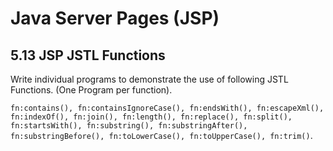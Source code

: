 Java Server Pages (JSP)
=======================
5.13 JSP JSTL Functions
-----------------------
Write individual programs to demonstrate the use of following JSTL Functions. (One Program per function).

`fn:contains(), fn:containsIgnoreCase(), fn:endsWith(), fn:escapeXml(), fn:indexOf(), fn:join(), fn:length(), fn:replace(), fn:split(), fn:startsWith(), fn:substring(), fn:substringAfter(), fn:substringBefore(), fn:toLowerCase(), fn:toUpperCase(), fn:trim()`.

